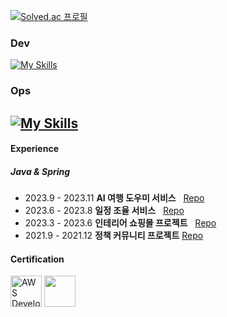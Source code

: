 [![Solved.ac
프로필](http://mazassumnida.wtf/api/mini/generate_badge?boj=wldud2550)](https://solved.ac/wldud2550)

### Dev
[![My Skills](https://skillicons.dev/icons?i=java,spring,androidstudio,gradle,hibernate,mysql,idea&theme=light)](https://skillicons.dev)

### Ops
[![My Skills](https://skillicons.dev/icons?i=aws,linux,docker,kubernetes,py,git)](https://skillicons.dev)
---
####  Experience
##### **Java & Spring**
- 2023.9 - 2023.11 **AI 여행 도우미 서비스** &nbsp; [Repo](https://github.com/trippack-voyage/voyage-back)
- 2023.6 - 2023.8  **일정 조율 서비스** &nbsp; [Repo](https://github.com/lakedata/flag-app-back)
- 2023.3 - 2023.6 **인테리어 쇼핑몰 프로젝트** &nbsp; [Repo](https://github.com/M2DM-project/M2DM.ver2.0)
- 2021.9 - 2021.12  **정책 커뮤니티 프로젝트** [Repo](https://github.com/lakedata/Checkkeu)

#### Certification
<img src="https://github.com/user-attachments/assets/722998b0-c113-4aa2-853d-0399f0e74fc8" alt="AWS Developer" width="50" style="height:auto;"/>
<img src="https://github.com/user-attachments/assets/ee49007e-6f15-488d-95ed-a8ce43e82380" width="50" style="height:auto;"/>
